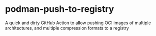 # podman-push-to-registry
A quick and dirty GitHub Action to allow pushing OCI images of multiple architectures, and multiple compression formats to a registry
